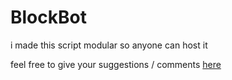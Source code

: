 # BlockBot
i made this script modular so anyone can host it

feel free to give your suggestions / comments [here](https://github.com/choke-dev/scripts/issues/1)
